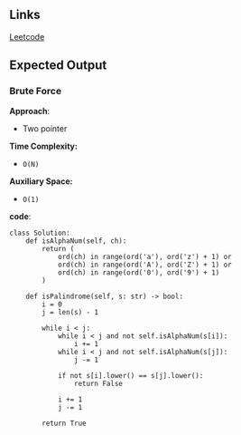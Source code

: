## Links
[Leetcode](https://leetcode.com/problems/valid-palindrome)

## Expected Output

### Brute Force
**Approach**:
- Two pointer

**Time Complexity:** 
- `O(N)`

**Auxiliary Space:**
- `O(1)`

**code**:
```
class Solution:
    def isAlphaNum(self, ch):
        return (
            ord(ch) in range(ord('a'), ord('z') + 1) or 
            ord(ch) in range(ord('A'), ord('Z') + 1) or
            ord(ch) in range(ord('0'), ord('9') + 1)
        )
        
    def isPalindrome(self, s: str) -> bool:
        i = 0
        j = len(s) - 1

        while i < j:
            while i < j and not self.isAlphaNum(s[i]):
                i += 1
            while i < j and not self.isAlphaNum(s[j]):
                j -= 1
            
            if not s[i].lower() == s[j].lower():
                return False

            i += 1
            j -= 1
        
        return True
```